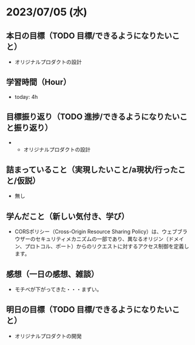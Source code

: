# 2023/07/05 (水)

## 本日の目標（TODO 目標/できるようになりたいこと）

- オリジナルプロダクトの設計

## 学習時間（Hour）

- today: 4h

## 目標振り返り（TODO 進捗/できるようになりたいこと振り返り）

- - オリジナルプロダクトの設計

## 詰まっていること（実現したいこと/a現状/行ったこと/仮説）

- 無し

## 学んだこと（新しい気付き、学び）

- CORSポリシー（Cross-Origin Resource Sharing Policy）は、ウェブブラウザーのセキュリティメカニズムの一部であり、異なるオリジン（ドメイン、プロトコル、ポート）からのリクエストに対するアクセス制御を定義します。

## 感想（一日の感想、雑談）

- モチベが下がってきた・・・まずい。

## 明日の目標（TODO 目標/できるようになりたいこと）

- オリジナルプロダクトの開発